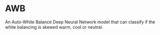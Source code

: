 # AWB
An Auto-White Balance Deep Neural Network model that can classify if the white balancing is skewed warm, cool or neutral.
